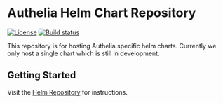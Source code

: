 # Authelia Helm Chart Repository

[![License](https://img.shields.io/badge/License-Apache%202.0-blue.svg)](https://opensource.org/licenses/Apache-2.0)
[![Build status](https://img.shields.io/buildkite/883807cdeec091e05a9dd6dbbd1eb401f51f360d00e758f49a/master?logo=buildkite&style=flat-square&color=brightgreen)](https://buildkite.com/authelia/charts)

This repository is for hosting Authelia specific helm charts. Currently we only host a single chart which is still in
development.

## Getting Started

Visit the [Helm Repository](https://charts.authelia.com) for instructions.
